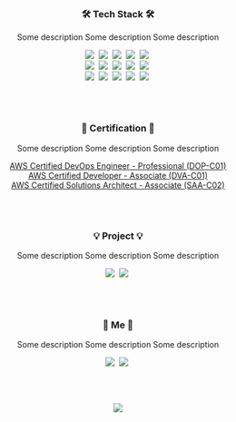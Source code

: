 <h3 align="center">🛠 Tech Stack 🛠</h3>
<p align="center">Some description Some description Some description</p>

<p align="center">
  <a><img src="https://img.shields.io/badge/Java-007396?style=flat-square&logo=Java&logoColor=white"/></a>&nbsp 
  <a><img src="https://img.shields.io/badge/SpringBoot-6DB33F?style=flat-square&logo=Spring&logoColor=white"/></a>&nbsp 
  <a><img src="https://img.shields.io/badge/React-0088CC?style=flat-square&logo=React&logoColor=white"/></a>&nbsp 
  <a><img src="https://img.shields.io/badge/MySQL-4479A1?style=flat-square&logo=mysql&logoColor=white"/></a>&nbsp 
  <a><img src="https://img.shields.io/badge/Redis-DC382D?style=flat-square&logo=Redis&logoColor=white"/></a>&nbsp 
  <br>
  <a><img src="https://img.shields.io/badge/AWS-232F3E?style=flat-square&logo=amazon%20aws&logoColor=white"/></a>&nbsp 
  <a><img src="https://img.shields.io/badge/Kubernetes-326CE5?style=flat-square&logo=Kubernetes&logoColor=white"/></a>&nbsp 
  <a><img src="https://img.shields.io/badge/Docker-2496ED?style=flat-square&logo=Docker&logoColor=white"/></a>&nbsp 
  <a><img src="https://img.shields.io/badge/Jenkins-D24939?style=flat-square&logo=Jenkins&logoColor=white"/></a>&nbsp 
  <a><img src="https://img.shields.io/badge/ArgoCD-269539?style=flat-square&logo=&logoColor=white"/></a>&nbsp 
  <br>
  <a><img src="https://img.shields.io/badge/Jira-0052CC?style=flat-square&logo=Jira&logoColor=white"/></a>&nbsp 
  <a><img src="https://img.shields.io/badge/Confluence-172B4D?style=flat-square&logo=Confluence&logoColor=white"/></a>&nbsp 
  <a><img src="https://img.shields.io/badge/Slack-4A154B?style=flat-square&logo=Slack&logoColor=white"/></a>&nbsp 
  <a><img src="https://img.shields.io/badge/Git-F05032?style=flat-square&logo=Git&logoColor=white"/></a>&nbsp 
  <a><img src="https://img.shields.io/badge/GitHub-181717?style=flat-square&logo=GitHub&logoColor=white"/></a>&nbsp 
</p>

<br>
<br>

<h3 align="center">🚀 Certification 🚀</h3>
<p align="center">Some description Some description Some description</p>
<p align="center">
  <a href="https://www.youracclaim.com/badges/a74b2f56-35b5-40ad-8d17-f1f01ec66004/public_url">AWS Certified DevOps Engineer - Professional (DOP-C01)</a> <br>
  <a href="https://www.youracclaim.com/badges/01bdbb1f-bcd8-472c-8cf7-aa3351e54fe5/public_url">AWS Certified Developer - Associate (DVA-C01)</a> <br>
  <a href="https://www.youracclaim.com/badges/64c8d302-edc8-457e-9699-82a9ca0c0371/public_url">AWS Certified Solutions Architect - Associate (SAA-C02)</a> <br>
</p>

<br>
<br>

<h3 align="center">💡 Project 💡</h3>
<p align="center">Some description Some description Some description</p>
<p align="center">
  <a href="https://github.com/cocoding-ss/apjung-backend"><img src="https://img.shields.io/badge/Apjung-Backend-181717?style=flat-square&logo=GitHub&logoColor=white"/></a>&nbsp 
  <a href="https://github.com/cocoding-ss/apjung-gitops"><img src="https://img.shields.io/badge/Apjung-GitOps-181717?style=flat-square&logo=GitHub&logoColor=white"/></a>&nbsp 
</p>

<br>
<br>

<h3 align="center">📖 Me 📖</h3>
<p align="center">Some description Some description Some description</p>
<p align="center">
  <a href="https://labyu.github.io/"><img src="https://img.shields.io/badge/TechBlog-FF5722?style=flat-square&logo=Blogger&logoColor=white"/></a>&nbsp 
  <a href="https://www.facebook.com/byu.la.71"><img src="https://img.shields.io/badge/Facebook-1877F2?style=flat-square&logo=Facebook&logoColor=white"/></a>&nbsp 
</p>

<br>
<br>

<p align="center">
  <img src="https://hits.seeyoufarm.com/api/count/incr/badge.svg?url=https%3A%2F%2Fgithub.com%2Flabyu&count_bg=%2379C83D&title_bg=%23555555&icon=&icon_color=%23E7E7E7&title=%EB%B0%A9%EB%AC%B8%EC%9E%90&edge_flat=false">
</p>
